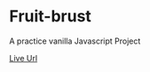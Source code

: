 # Fruit-brust
A practice vanilla Javascript  Project

[Live Url](https://ahfoysal.github.io/Fruit-brust/)
